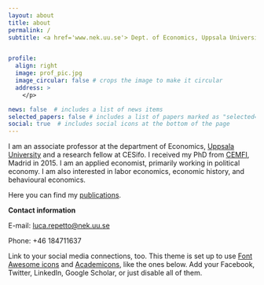 ```yaml
---
layout: about
title: about
permalink: /
subtitle: <a href='www.nek.uu.se'> Dept. of Economics, Uppsala University </a>


profile:
  align: right
  image: prof_pic.jpg
  image_circular: false # crops the image to make it circular
  address: >
    </p>

news: false  # includes a list of news items
selected_papers: false # includes a list of papers marked as "selected={true}"
social: true  # includes social icons at the bottom of the page
---
```


I am an associate professor at the department of Economics, [Uppsala University](www.uu.se) and a research fellow at CESifo. I received my PhD from [CEMFI](www.cemfi.es), Madrid in 2015.
I am an applied economist, primarily working in political economy. I am also interested in labor economics, economic history, and behavioural economics. 

Here you can find my [publications](/publications/).


<b>Contact information</b>

E-mail: [luca.repetto@nek.uu.se](mailto:luca.repetto@nek.uu.se) 

Phone: +46 184711637


Link to your social media connections, too. This theme is set up to use [Font Awesome icons](http://fortawesome.github.io/Font-Awesome/) and [Academicons](https://jpswalsh.github.io/academicons/), like the ones below. Add your Facebook, Twitter, LinkedIn, Google Scholar, or just disable all of them.
